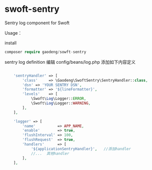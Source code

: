 # swoft-sentry
Sentry log component for Swoft

Usage：

install
```php
composer require gaodeng/sowft-sentry
```

sentry log definition
编辑 config/beans/log.php 添加如下内容定义
```php

    'sentryHandler' => [
        'class'     => \Gaodeng\SwoftSentry\SentryHandler::class,
        'dsn' => 'YOUR SENTRY DSN',
        'formatter' => '${lineFormatter}',
        'levels'    => [
            \Swoft\Log\Logger::ERROR,
            \Swoft\Log\Logger::WARNING,
        ],
    ],

    'logger' => [
        'name'          => APP_NAME,
        'enable'        => true,
        'flushInterval' => 100,
        'flushRequest'  => true,
        'handlers'      => [
            '${applicationSentryHandler}',   //添加handler
            //...  其他handler
        ],
    ],

```